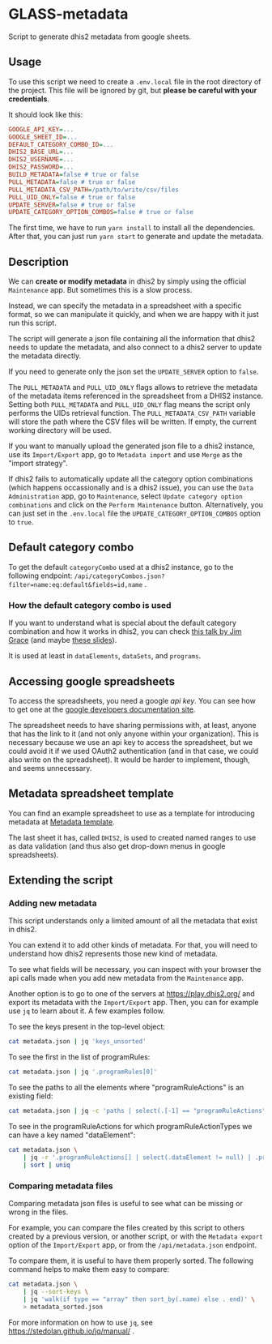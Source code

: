 # GLASS-metadata

Script to generate dhis2 metadata from google sheets.

## Usage

To use this script we need to create a `.env.local` file in the root
directory of the project. This file will be ignored by git, but
**please be careful with your credentials**.

It should look like this:

```ini
GOOGLE_API_KEY=...
GOOGLE_SHEET_ID=...
DEFAULT_CATEGORY_COMBO_ID=...
DHIS2_BASE_URL=...
DHIS2_USERNAME=...
DHIS2_PASSWORD=...
BUILD_METADATA=false # true or false
PULL_METADATA=false # true or false
PULL_METADATA_CSV_PATH=/path/to/write/csv/files
PULL_UID_ONLY=false # true or false
UPDATE_SERVER=false # true or false
UPDATE_CATEGORY_OPTION_COMBOS=false # true or false
```

The first time, we have to run `yarn install` to install all the dependencies.
After that, you can just run `yarn start` to generate and update the metadata.

## Description

We can **create or modify metadata** in dhis2 by simply using the
official `Maintenance` app. But sometimes this is a slow process.

Instead, we can specify the metadata in a spreadsheet with a specific
format, so we can manipulate it quickly, and when we are happy with it
just run this script.

The script will generate a json file containing all the
information that dhis2 needs to update the metadata, and also
connect to a dhis2 server to update the metadata directly.

If you need to generate only the json set the `UPDATE_SERVER` option to `false`.

The `PULL_METADATA` and `PULL_UID_ONLY` flags allows to retrieve the metadata of the
metadata items referenced in the spreadsheet from a DHIS2 instance.
Setting both `PULL_METADATA` and `PULL_UID_ONLY` flag means the script only performs the UIDs retrieval
function.
The `PULL_METADATA_CSV_PATH` variable will store the path where the CSV files will be written. If empty, the current working directory will be used.

If you want to manually upload the generated json file to a dhis2 instance,
use its `Import/Export` app, go to `Metadata import` and use `Merge` as
the "import strategy".

If dhis2 fails to automatically update all the category option
combinations (which happens occassionally and is a dhis2 issue), you
can use the `Data Administration` app, go to `Maintenance`, select
`Update category option combinations` and click on the
`Perform Maintenance` button. Alternatively, you can just set in the
`.env.local` file the `UPDATE_CATEGORY_OPTION_COMBOS` option to `true`.

## Default category combo

To get the default `categoryCombo` used at a dhis2 instance, go to the
following endpoint:
`/api/categoryCombos.json?filter=name:eq:default&fields=id,name` .

### How the default category combo is used

If you want to understand what is special about the default category
combination and how it works in dhis2, you can check [this talk by Jim
Grace](https://youtu.be/EcR9QwJvc7c?t=314) (and maybe [these
slides](https://drive.google.com/file/d/1MWq-Nx-AcSSuTfF9z7VPq0W9PXyl9IAn/view)).

It is used at least in `dataElements`, `dataSets`, and `programs`.

## Accessing google spreadsheets

To access the spreadsheets, you need a google _api key_. You can see
how to get one at the [google developers documentation
site](https://console.developers.google.com/apis/credentials).

The spreadsheet needs to have sharing permissions with, at least,
anyone that has the link to it (and not only anyone within your
organization). This is necessary because we use an api key to access
the spreadsheet, but we could avoid it if we used OAuth2
authentication (and in that case, we could also write on the
spreadsheet). It would be harder to implement, though, and seems
unnecessary.

## Metadata spreadsheet template

You can find an example spreadsheet to use as a template for
introducing metadata at [Metadata
template](https://docs.google.com/spreadsheets/d/1Ij0X85_Q0wQQoxelB0VAWl5D0PjtGY_CbjYxQYGN4GE/).

The last sheet it has, called `DHIS2`, is used to created named ranges to use
as data validation (and thus also get drop-down menus in google spreadsheets).

## Extending the script

### Adding new metadata

This script understands only a limited amount of all the metadata that
exist in dhis2.

You can extend it to add other kinds of metadata. For that, you will
need to understand how dhis2 represents those new kind of metadata.

To see what fields will be necessary, you can inspect with your
browser the api calls made when you add new metadata from the
`Maintenance` app.

Another option is to go to one of the servers at
https://play.dhis2.org/ and export its metadata with the
`Import/Export` app. Then, you can for example use `jq` to learn about
it. A few examples follow.

To see the keys present in the top-level object:

```sh
cat metadata.json | jq 'keys_unsorted'
```

To see the first in the list of programRules:

```sh
cat metadata.json | jq '.programRules[0]'
```

To see the paths to all the elements where "programRuleActions" is an
existing field:

```sh
cat metadata.json | jq -c 'paths | select(.[-1] == "programRuleActions")'
```

To see in the programRuleActions for which programRuleActionTypes we can have
a key named "dataElement":

```sh
cat metadata.json \
    | jq -r '.programRuleActions[] | select(.dataElement != null) | .programRuleActionType' \
    | sort | uniq
```

### Comparing metadata files

Comparing metadata json files is useful to see what can be missing or
wrong in the files.

For example, you can compare the files created by this script to
others created by a previous version, or another script, or with the
`Metadata export` option of the `Import/Export` app, or from
the `/api/metadata.json` endpoint.

To compare them, it is useful to have them properly sorted. The
following command helps to make them easy to compare:

```sh
cat metadata.json \
    | jq --sort-keys \
    | jq 'walk(if type == "array" then sort_by(.name) else . end)' \
    > metadata_sorted.json
```

For more information on how to use `jq`, see
https://stedolan.github.io/jq/manual/ .
